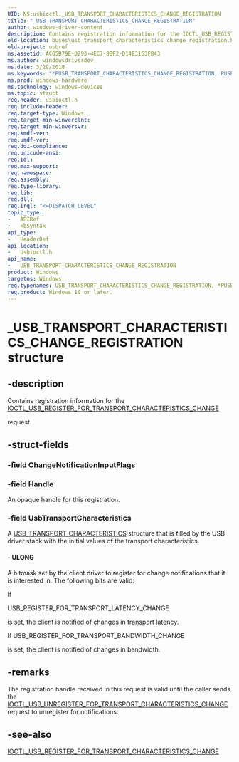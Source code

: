 ```yaml
---
UID: NS:usbioctl._USB_TRANSPORT_CHARACTERISTICS_CHANGE_REGISTRATION
title: "_USB_TRANSPORT_CHARACTERISTICS_CHANGE_REGISTRATION"
author: windows-driver-content
description: Contains registration information for the IOCTL_USB_REGISTER_FOR_TRANSPORT_CHARACTERISTICS_CHANGE request.
old-location: buses\usb_transport_characteristics_change_registration.htm
old-project: usbref
ms.assetid: AC05B79E-D293-4EC7-8BF2-D14E3163FB43
ms.author: windowsdriverdev
ms.date: 3/29/2018
ms.keywords: "*PUSB_TRANSPORT_CHARACTERISTICS_CHANGE_REGISTRATION, PUSB_TRANSPORT_CHARACTERISTICS_CHANGE_REGISTRATION, PUSB_TRANSPORT_CHARACTERISTICS_CHANGE_REGISTRATION structure pointer [Buses], USB_TRANSPORT_CHARACTERISTICS_CHANGE_REGISTRATION, USB_TRANSPORT_CHARACTERISTICS_CHANGE_REGISTRATION structure [Buses], _USB_TRANSPORT_CHARACTERISTICS_CHANGE_REGISTRATION, buses.usb_transport_characteristics_change_registration, usbioctl/PUSB_TRANSPORT_CHARACTERISTICS_CHANGE_REGISTRATION, usbioctl/USB_TRANSPORT_CHARACTERISTICS_CHANGE_REGISTRATION"
ms.prod: windows-hardware
ms.technology: windows-devices
ms.topic: struct
req.header: usbioctl.h
req.include-header: 
req.target-type: Windows
req.target-min-winverclnt: 
req.target-min-winversvr: 
req.kmdf-ver: 
req.umdf-ver: 
req.ddi-compliance: 
req.unicode-ansi: 
req.idl: 
req.max-support: 
req.namespace: 
req.assembly: 
req.type-library: 
req.lib: 
req.dll: 
req.irql: "<=DISPATCH_LEVEL"
topic_type:
-	APIRef
-	kbSyntax
api_type:
-	HeaderDef
api_location:
-	Usbioctl.h
api_name:
-	USB_TRANSPORT_CHARACTERISTICS_CHANGE_REGISTRATION
product: Windows
targetos: Windows
req.typenames: USB_TRANSPORT_CHARACTERISTICS_CHANGE_REGISTRATION, *PUSB_TRANSPORT_CHARACTERISTICS_CHANGE_REGISTRATION
req.product: Windows 10 or later.
---
```


# _USB_TRANSPORT_CHARACTERISTICS_CHANGE_REGISTRATION structure


## -description


Contains registration information for the <a href="https://msdn.microsoft.com/4192501F-5A30-463C-924D-CD4F2C8C3764">IOCTL_USB_REGISTER_FOR_TRANSPORT_CHARACTERISTICS_CHANGE</a> 

request.


## -struct-fields




### -field ChangeNotificationInputFlags

 


### -field Handle

An opaque handle for this registration.


### -field UsbTransportCharacteristics

A <a href="https://msdn.microsoft.com/56394A88-7231-4693-8DD1-C5C7586E490C">USB_TRANSPORT_CHARACTERISTICS</a> structure that is filled by the USB driver stack with the initial values of the transport characteristics. 



#### - ULONG

A bitmask set by the client driver to register for change notifications that it is interested in. The following bits are valid:

If 

USB_REGISTER_FOR_TRANSPORT_LATENCY_CHANGE 

is set, the client is notified of changes in transport latency.  



If USB_REGISTER_FOR_TRANSPORT_BANDWIDTH_CHANGE 

is set, the client is notified of changes in bandwidth. 



## -remarks



The registration handle received in this request is valid until the caller sends the <a href="https://msdn.microsoft.com/A6D17761-4E5F-42FC-AB40-C2BCE7769243">IOCTL_USB_UNREGISTER_FOR_TRANSPORT_CHARACTERISTICS_CHANGE</a> request to unregister for notifications.




## -see-also




<a href="https://msdn.microsoft.com/4192501F-5A30-463C-924D-CD4F2C8C3764">IOCTL_USB_REGISTER_FOR_TRANSPORT_CHARACTERISTICS_CHANGE</a>
 

 

